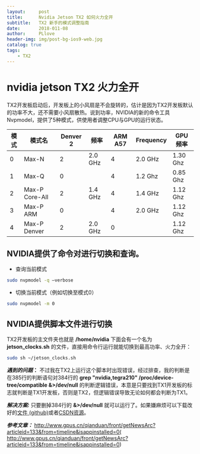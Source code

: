 ```yaml
---
layout:     post
title:      Nvidia Jetson TX2 如何火力全开
subtitle:   TX2 新手的模式调整指南
date:       2018-011-08
author:     PLlove
header-img: img/post-bg-ios9-web.jpg
catalog: true
tags:
    - TX2
---
```

# nvidia jetson TX2 火力全开


TX2开发板启动后，开发板上的小风扇是不会旋转的，估计是因为TX2开发板默认的功率不大，还不需要小风扇散热。说到功率，NVIDIA的新的命令工具Nvpmodel，提供了5种模式，供使用者调整CPU与GPU的运行状态。

| 模式     | 模式名 | Denver 2|频率|ARM A57|Frequency|GPU 频率|
| ---     | --- | --- | --- | --- | ---|---|
|0|Max-N    |2|2.0 GHz|4|2.0 GHz|1.30 Ghz|
|1|Max-Q|0  | |4|1.2 Ghz|0.85 Ghz|
|2|Max-P Core-All|2|1.4 GHz|4|1.4 GHz|1.12 Ghz|
|3|Max-P ARM|0| |4|2.0 GHz|1.12 Ghz
|4|Max-P Denver|2|2.0 GHz|0| |1.12 Ghz

## NVIDIA提供了命令对进行切换和查询。

* 查询当前模式
```sh
sudo nvpmodel -q –verbose
```
* 切换当前模式（例如切换至模式0）
```sh
sudo nvpmodel -m 0
```
## NVIDIA提供脚本文件进行切换

TX2开发板的主文件夹也就是 __/home/nvidia__ 下面会有一个名为 **jetson_clocks.sh** 的文件，直接用命令行运行就能切换到最高功率、火力全开：
```sh
sudo sh ~/jetson_clocks.sh
```
***遇到的问题*：** 不过我在TX2上运行这个脚本时出现错误，经过排查，我的判断是在385行的判断语句对384行的 **grep "nvidia,tegra210" /proc/device-tree/compatible &>/dev/null** 的判断逻辑错误，本意是只要找到TX1开发板的标志就判断是TX1开发板，否则是TX2，但逻辑错误导致无论如何都会判断为TX1。

***解决方案:*** 只要删掉384行的 **&>/dev/null** 就可以运行了。如果嫌麻烦可以下载改好的[文件
(github)](https://github.com/piaoling199/TX2-notes/blob/master/sources/jetson_clocks.sh)或者[CSDN资源](https://download.csdn.net/download/weixin_43640369/10772540)。

***参考文章：*** http://www.gpus.cn/qianduan/front/getNewsArc?articleid=133&from=timeline&isappinstalled=0( http://www.gpus.cn/qianduan/front/getNewsArc?articleid=133&from=timeline&isappinstalled=0)
